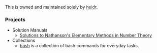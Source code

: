 This is owned and maintained solely by [huidr](github.com/huidr).

### Projects

- Solution Manuals
  - [Solutions to Nathanson's Elementary Methods in Number Theory](github.com/huidr/nathanson) 
- Collections
  - [bash](github.com/huidr/bash) is a collection of bash commands for everyday tasks.


<!--

**Here are some ideas to get you started:**

🙋‍♀️ A short introduction - what is your organization all about?
🌈 Contribution guidelines - how can the community get involved?
👩‍💻 Useful resources - where can the community find your docs? Is there anything else the community should know?
🍿 Fun facts - what does your team eat for breakfast?
🧙 Remember, you can do mighty things with the power of [Markdown](https://docs.github.com/github/writing-on-github/getting-started-with-writing-and-formatting-on-github/basic-writing-and-formatting-syntax)
-->
